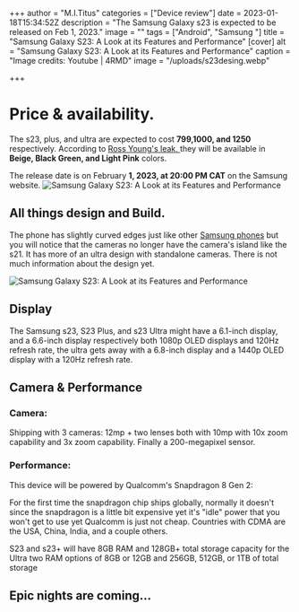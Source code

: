 +++
author = "M.I.Titus"
categories = ["Device review"]
date = 2023-01-18T15:34:52Z
description = "The Samsung Galaxy s23 is expected to be released on Feb 1, 2023."
image = ""
tags = ["Android", "Samsung "]
title = "Samsung Galaxy S23: A Look at its Features and Performance"
[cover]
alt = "Samsung Galaxy S23: A Look at its Features and Performance"
caption = "Image credits: Youtube | 4RMD"
image = "/uploads/s23desing.webp"

+++
# Price & availability.

The s23, plus, and ultra are expected to cost **$799,$1000, and 1250** respectively. According to [Ross Young's leak, ](https://twitter.com/DSCCRoss/status/1578078242531164165?ref_src=twsrc%5Etfw%7Ctwcamp%5Etweetembed%7Ctwterm%5E1578079110047232000%7Ctwgr%5E5fca590040514eb746e5aaf5f5b02dcbde739f3f%7Ctwcon%5Es2_&ref_url=https%3A%2F%2Fwww.techradar.com%2Fnews%2Fthe-samsung-galaxy-s23-could-appear-in-these-four-color-options) they will be available in **Beige, Black Green, and Light Pink** colors.

The release date is on February **1, 2023, at 20:00 PM CAT**  on the Samsung website. ![Samsung Galaxy S23: A Look at its Features and Performance](/uploads/s23release.webp "Image credits: Samsung.com")

## All things design and Build.

The phone has slightly curved edges just like other [Samsung phones](https://blog.bunnieabc.com/posts/galaxy-flip4/) but you will notice that the cameras no longer have the camera's island like the s21. It has more of an ultra design with standalone cameras. There is not much information about the design yet.

![Samsung Galaxy S23: A Look at its Features and Performance](/uploads/s22-bora-purple_main2.jpg "Image credits: Samsung.com")

## Display

The Samsung s23, S23 Plus, and s23 Ultra might have a 6.1-inch display, and a 6.6-inch display respectively both 1080p OLED displays and 120Hz refresh rate, the ultra gets away with a 6.8-inch display and a 1440p OLED display with a 120Hz refresh rate.

## Camera & Performance

### Camera:

Shipping with 3 cameras: 12mp + two lenses both with 10mp with 10x zoom capability and 3x zoom capability. Finally a 200-megapixel sensor.

### Performance:

This device will be powered by Qualcomm's Snapdragon 8 Gen 2:

For the first time the snapdragon chip ships globally, normally it doesn't since the snapdragon is a little bit expensive yet it's "idle" power that you won't get to use yet Qualcomm is just not cheap. Countries with CDMA are the USA, China, India, and a couple others.

S23 and s23+ will have 8GB RAM and 128GB+ total storage capacity for the Ultra two RAM options of 8GB or 12GB  and 256GB, 512GB, or 1TB of total storage

## Epic nights are coming...